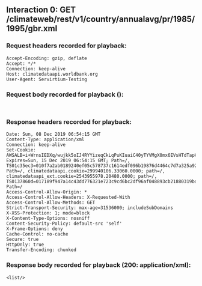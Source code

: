 ## Interaction 0: GET /climateweb/rest/v1/country/annualavg/pr/1985/1995/gbr.xml

### Request headers recorded for playback:

```
Accept-Encoding: gzip, deflate
Accept: */*
Connection: keep-alive
Host: climatedataapi.worldbank.org
User-Agent: Servirtium-Testing
```

### Request body recorded for playback ():

```


```

### Response headers recorded for playback:

```
Date: Sun, 08 Dec 2019 06:54:15 GMT
Content-Type: application/xml
Connection: keep-alive
Set-Cookie: AWSALB=i+WrnsIEDXq/wujkk5oIJ4RYYizeqCkLqPuKIuaiC40yTYVMgX0mx6EVsHTdTapHNSZ9QKZRbd199shhKhTvxKNcWUxnLHBMf8hDp+QK4Y8fOLgshPKrKL6TVDD7; Expires=Sun, 15 Dec 2019 06:54:15 GMT; Path=/, TS01c35ec3=010f7a2ab0189240ef05c578737c1614edf096b19876d4464c7d7a325a9272b2b700844e9df6adfe1c96d2e52f31aae0360b4c2956; Path=/, climatedataapi.cookie=299940106.33060.0000; path=/, climatedataapi_ext.cookie=2543955978.20480.0000; path=/, TS0137860d=017189f947a14c43dd776321e723c9cd6bc2df96af048893cb21880319bd3d135a50b2746592258c48b7ae357dbfb07287a035f25f1733ff093cd3d12b24f64399c39b7bff4f9ab492c249391d23538c01e0f4f3d7b51a8b70f3ad16dbc844185fe4a65435; Path=/
Access-Control-Allow-Origin: *
Access-Control-Allow-Headers: X-Requested-With
Access-Control-Allow-Methods: GET
Strict-Transport-Security: max-age=31536000; includeSubDomains
X-XSS-Protection: 1; mode=block
X-Content-Type-Options: nosniff
Content-Security-Policy: default-src 'self'
X-Frame-Options: deny
Cache-Control: no-cache
Secure: true
HttpOnly: true
Transfer-Encoding: chunked
```

### Response body recorded for playback (200: application/xml):

```
<list/>
```